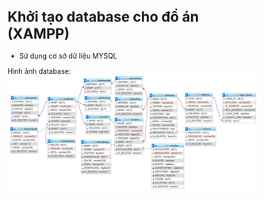 # Khởi tạo database cho đồ án (XAMPP)
- Sử dụng cơ sở dữ liệu MYSQL

Hình ảnh database:
<img src ="../git_img/database/SieuThiMiniDatabase.png">
